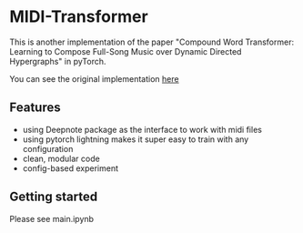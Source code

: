 # MIDI-Transformer

This is another implementation of the paper "Compound Word Transformer: Learning to Compose Full-Song Music over Dynamic Directed Hypergraphs" in pyTorch.

You can see the original implementation [here](https://github.com/YatingMusic/compound-word-transformer)
<br />

## Features
- using Deepnote package as the interface to work with midi files
- using pytorch lightning makes it super easy to train with any configuration
- clean, modular code
- config-based experiment


## Getting started
Please see main.ipynb
